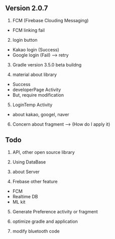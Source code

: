 ## Version 2.0.7
1. FCM (Firebase Clouding Messaging)
  - FCM linking fail
  
2. login button
  - Kakao login (Success)
  - Google login (Fail) --> retry
  
3. Gradle version 3.5.0 beta buildng

4. material about library 
  - Success 
  - developerPage Activity
  - But, require modification

5. LoginTemp Activity
  - about kakao, googel, naver
  
6. Concern about fragment --> (How do I apply it)

## Todo
1. API, other open source library

2. Using DataBase

3. about Server

4. Frebase other feature
  - FCM
  - Realtime DB
  - ML kit

5. Generate Preference activity or fragment 

6. optimize gradle and application

7. modify bluetooth code
